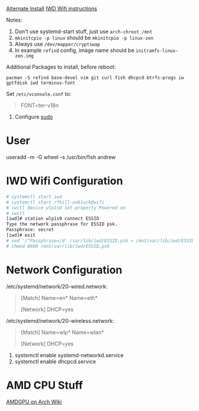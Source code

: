 [Alternate Install](https://wiki.archlinux.org/index.php/User:Altercation/Bullet_Proof_Arch_Install#Objectives)
[IWD Wifi instructions](https://sudaraka.org/how-to/archlinux-installation-guide-2019/)

Notes:
1. Don't use systemd-start stuff, just use `arch-chroot /mnt`
1. `mkinitcpio -p linux` should be `mkinitcpio -p linux-zen`
1. Always use `/dev/mapper/cryptswap`
1. In example `refind` config, image name should be `initramfs-linux-zen.img`

Additional Packages to install, before reboot:

`pacman -S refind base-devel vim git curl fish dhcpcd btrfs-progs iw gptfdisk iwd terminus-font`

Set `/etc/vconsole.conf` to:

> FONT=ter-v18n

1. Configure [sudo](https://wiki.archlinux.org/index.php/Sudo)

# User

useradd -m -G wheel -s /usr/bin/fish andrew

# IWD Wifi Configuration

~~~sh
# systemctl start iwd
# systemctl start rfkill-unblock@wifi
# iwctl device wlp1s0 set-property Powered on
# iwctl
[iwd]# station wlp1s0 connect ESSID
Type the network passphrase for ESSID psk.
Passphrase: secret
[iwd]# exit
# sed '/^Passphrase=/d' /var/lib/iwd/ESSID.psk > /mnt/var/lib/iwd/ESSID.psk
# chmod 0600 /mnt/var/lib/iwd/ESSID.psk
~~~

# Network Configuration

/etc/systemd/network/20-wired.network:

> [Match]
> Name=en*
> Name=eth*
>  
> [Network]
> DHCP=yes

/etc/systemd/network/20-wireless.network:

> [Match]
> Name=wlp*
> Name=wlan*
> 
> [Network]
> DHCP=yes

1. systemctl enable systemd-networkd.service
1. systemctl enable dhcpcd.service

# AMD CPU Stuff

[AMDGPU on Arch Wiki](https://wiki.archlinux.org/index.php/AMDGPU)

